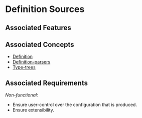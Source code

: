 # Definition Sources

## Associated Features



## Associated Concepts

- [Definition](./definition.md)
- [Definition-parsers](./parsers.md)
- [Type-trees](./type-trees.md)

## Associated Requirements
_Non-functional:_
- Ensure user-control over the configuration that is produced.
- Ensure extensibility.